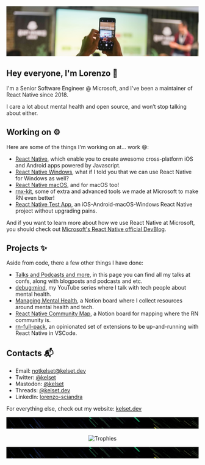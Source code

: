 <!--
**kelset/kelset** is a ✨ _special_ ✨ repository because its `README.md` (this file) appears on your GitHub profile.
-->

<img src="https://github.com/kelset/kelset/blob/master/img/header.jpg" alt="Header">

## Hey everyone, I'm Lorenzo 👋 

I'm a Senior Software Engineer @ Microsoft, and I've been a maintainer of React Native since 2018.

I care a lot about mental health and open source, and won’t stop talking about either.

## Working on ⚙️

Here are some of the things I'm working on at... work 😅:

* [React Native](https://github.com/facebook/react-native), which enable you to create awesome cross-platform iOS and Android apps powered by Javascript.
* [React Native Windows](https://github.com/microsoft/react-native-windows), what if I told you that we can use React Native for Windows as well?
* [React Native macOS](https://github.com/microsoft/react-native-macos), and for macOS too!
* [rnx-kit](https://github.com/microsoft/rnx-kit), some of extra and advanced tools we made at Microsoft to make RN even better!
* [React Native Test App](https://github.com/microsoft/react-native-test-app), an iOS-Android-macOS-Windows React Native project without upgrading pains.

And if you want to learn more about how we use React Native at Microsoft, you should check out [Microsoft's React Native official DevBlog](https://devblogs.microsoft.com/react-native/).

## Projects ✨

Aside from code, there a few other things I have done:

* [Talks and Podcasts and more](https://kelset.dev/tags/), in this page you can find all my talks at confs, along with blogposts and podcasts and etc.
* [debug:mind](https://www.youtube.com/channel/UCbw5AHyRBNUFzTHCVuO5q9w?sub_confirmation=1), my YouTube series where I talk with tech people about mental health.
* [Managing Mental Health](https://lifeiswhat.notion.site/Managing-Mental-Health-adb0fb63a8144951b304bfb3bb7ed482), a Notion board where I collect resources around mental health and tech.
* [React Native Community Map](https://www.notion.so/lifeiswhat/The-React-Native-Community-Map-07f3221c294d4c8ab65a13cf1dee6901), a Notion board for mapping where the RN community is.
* [rn-full-pack](https://marketplace.visualstudio.com/items?itemName=kelset.rn-full-pack#overview), an opinionated set of extensions to be up-and-running with React Native in VSCode.
 
## Contacts 📬
 
* Email: [notkelset@kelset.dev](mailto:notkelset@kelset.dev)
* Twitter: [@kelset](https://twitter.com/kelset) 
* Mastodon: [@kelset](https://mastodon.online/@kelset)
* Threads: [@kelset.dev](https://www.threads.net/@kelset.dev)
* LinkedIn: [lorenzo-sciandra](https://www.linkedin.com/in/lorenzo-sciandra/)

For everything else, check out my website: [kelset.dev](https://kelset.dev/) 

<img src="https://github.com/kelset/kelset/blob/master/img/divider.jpg" alt="Divider" height="30" width="2000">
<p align="center">
  <img src="https://github-profile-trophy.vercel.app/?username=kelset&column=5&margin-w=7&margin-h=7" alt="Trophies" width="700">
</p>
<img src="https://github.com/kelset/kelset/blob/master/img/divider.jpg" alt="Divider" height="30" width="2000">
